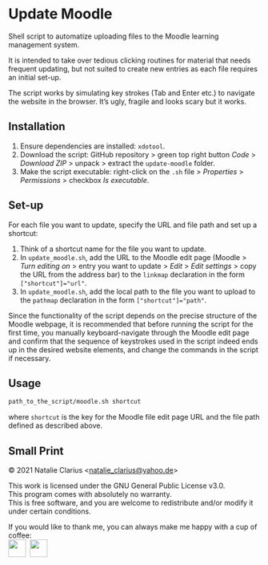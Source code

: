 # Update Moodle

Shell script to automatize uploading files to the Moodle learning management system.  

It is intended to take over tedious clicking routines for material that needs frequent updating, but not suited to create new entries as each file requires an initial set-up.  

The script works by simulating key strokes (Tab and Enter etc.) to navigate the website in the browser. It’s ugly, fragile and looks scary but it works.



## Installation

1. Ensure dependencies are installed: `xdotool`.
2. Download the script: GitHub repository > green top right button *Code* > *Download ZIP* > unpack > extract the `update-moodle` folder.
3. Make the script executable: right-click on the `.sh` file > *Properties* > *Permissions* > checkbox *Is executable*.



## Set-up

For each file you want to update, specify the URL and file path and set up a shortcut:

1. Think of a shortcut name for the file you want to update.
2. In `update_moodle.sh`, add the URL to the Moodle edit page (Moodle > *Turn editing on* > entry you want to update > *Edit* > *Edit settings* > copy the URL from the address bar) to  the `linkmap` declaration in the form `["shortcut"]="url"`.
3. In `update_moodle.sh`, add the local path to the file you want to upload to the `pathmap` declaration in the form `["shortcut"]="path"`.

Since the functionality of the script depends on the precise structure of the Moodle webpage, it is recommended that before running the script for the first time, you manually keyboard-navigate through the Moodle edit page and confirm that the sequence of keystrokes used in the script indeed ends up in the desired website elements, and change the commands in the script if necessary.



## Usage

```bash
path_to_the_script/moodle.sh shortcut
```

where `shortcut` is the key for the Moodle file edit page URL and the file path defined as described above.



## Small Print

© 2021 Natalie Clarius \<natalie_clarius@yahoo.de\>

This work is licensed under the GNU General Public License v3.0.  
This program comes with absolutely no warranty.  
This is free software, and you are welcome to redistribute and/or modify it under certain conditions.  

If you would like to thank me, you can always make me happy with a cup of coffee:  
<a href="https://www.paypal.com/donate/?hosted_button_id=7LUUJD83BWRM4"><img src="https://www.paypalobjects.com/en_US/DK/i/btn/btn_donateCC_LG.gif" height="35"/></a>&nbsp;&nbsp;<a href="https://www.buymeacoffee.com/nclarius"><img src="https://cdn.buymeacoffee.com/buttons/v2/default-yellow.png" height="35"/></a>
